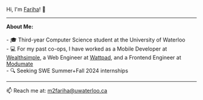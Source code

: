 Hi, I'm [Fariha](https://mahzabin-rashid.com/)! 👋

****

**About Me:**
<br><br>
\- 🎓  Third-year Computer Science student at the University of Waterloo
<br>
\- 💻  For my past co-ops, I have worked as a Mobile Developer at [Wealthsimple](https://wealthsimple.com/), a Web Engineer at [Wattpad](https://www.wattpad.com/), and a Frontend Engineer at [Modumate](https://www.modumate.com/)
<br>
\- 🔍  Seeking SWE Summer+Fall 2024 internships

****

📫  Reach me at: m2fariha@uwaterloo.ca
